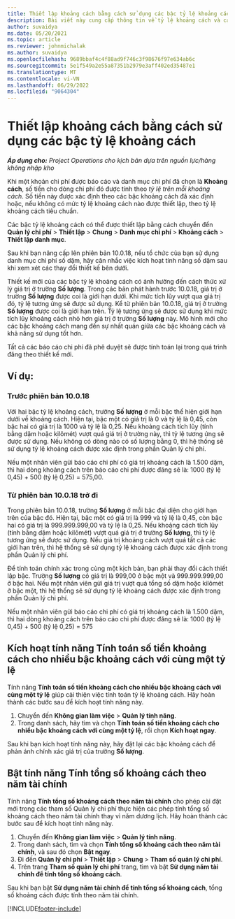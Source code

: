 ```yaml
---
title: Thiết lập khoảng cách bằng cách sử dụng các bậc tỷ lệ khoảng cách
description: Bài viết này cung cấp thông tin về tỷ lệ khoảng cách và các bậc tỷ lệ khoảng cách.
author: suvaidya
ms.date: 05/20/2021
ms.topic: article
ms.reviewer: johnmichalak
ms.author: suvaidya
ms.openlocfilehash: 9689bbaf4c4f88ad9f746c3f98676f97e634ab6c
ms.sourcegitcommit: 5e1f549a2e55a87351b2979e3aff402ed35487e1
ms.translationtype: MT
ms.contentlocale: vi-VN
ms.lasthandoff: 06/29/2022
ms.locfileid: "9064304"
---
```

# <a name="set-up-mileage-using-mileage-rate-tiers"></a>Thiết lập khoảng cách bằng cách sử dụng các bậc tỷ lệ khoảng cách

_**Áp dụng cho:** Project Operations cho kịch bản dựa trên nguồn lực/hàng không nhập kho_

Khi một khoản chi phí được báo cáo và danh mục chi phí đã chọn là **Khoảng cách**, số tiền cho dòng chi phí đó được tính theo *tỷ lệ trên mỗi khoảng cách*. Số tiền này được xác định theo các bậc khoảng cách đã xác định hoặc, nếu không có mức tỷ lệ khoảng cách nào được thiết lập, theo tỷ lệ khoảng cách tiêu chuẩn. 

Các bậc tỷ lệ khoảng cách có thể được thiết lập bằng cách chuyển đến **Quản lý chi phí** > **Thiết lập** > **Chung** > **Danh mục chi phí** > **Khoảng cách** > **Thiết lập danh mục**.

Sau khi bạn nâng cấp lên phiên bản 10.0.18, nếu tổ chức của bạn sử dụng danh mục chi phí số dặm, hãy cân nhắc việc kích hoạt tính năng số dặm sau khi xem xét các thay đổi thiết kế bên dưới. 

Thiết kế mới của các bậc tỷ lệ khoảng cách có ảnh hưởng đến cách thức xử lý giá trị ở trường **Số lượng**. Trong các bản phát hành trước 10.0.18, giá trị ở trường **Số lượng** được coi là giới hạn dưới. Khi mức tích lũy vượt qua giá trị đó, tỷ lệ tương ứng sẽ được sử dụng.  Kể từ phiên bản 10.0.18, giá trị ở trường **Số lượng** được coi là giới hạn trên. Tỷ lệ tương ứng sẽ được sử dụng khi mức tích lũy khoảng cách nhỏ hơn giá trị ở trường **Số lượng** này.  Mô hình mới cho các bậc khoảng cách mang đến sự nhất quán giữa các bậc khoảng cách và khả năng sử dụng tốt hơn.   

Tất cả các báo cáo chi phí đã phê duyệt sẽ được tính toán lại trong quá trình đăng theo thiết kế mới.

## <a name="example"></a>Ví dụ:
 
### <a name="before-version-10018"></a>Trước phiên bản 10.0.18
Với hai bậc tỷ lệ khoảng cách, trường **Số lượng** ở mỗi bậc thể hiện giới hạn dưới về khoảng cách. Hiện tại, bậc một có giá trị là 0 và tỷ lệ là 0,45, còn bậc hai có giá trị là 1000 và tỷ lệ là 0,25. Nếu khoảng cách tích lũy (tính bằng dặm hoặc kilômét) vượt quá giá trị ở trường này, thì tỷ lệ tương ứng sẽ được sử dụng. Nếu không có dòng nào có số lượng bằng 0, thì hệ thống sẽ sử dụng tỷ lệ khoảng cách được xác định trong phần Quản lý chi phí. 
 
Nếu một nhân viên gửi báo cáo chi phí có giá trị khoảng cách là 1.500 dặm, thì hai dòng khoảng cách trên báo cáo chi phí được đăng sẽ là: 1000 (tỷ lệ 0,45) + 500 (tỷ lệ 0,25) = 575,00.

### <a name="after-version-10018"></a>Từ phiên bản 10.0.18 trở đi
Trong phiên bản 10.0.18, trường **Số lượng** ở mỗi bậc đại diện cho giới hạn trên của bậc đó. Hiện tại, bậc một có giá trị là 999 và tỷ lệ là 0,45, còn bậc hai có giá trị là 999.999.999,00 và tỷ lệ là 0,25. Nếu khoảng cách tích lũy (tính bằng dặm hoặc kilômét) vượt quá giá trị ở trường **Số lượng**, thì tỷ lệ tương ứng sẽ được sử dụng. Nếu giá trị khoảng cách vượt quá tất cả các giới hạn trên, thì hệ thống sẽ sử dụng tỷ lệ khoảng cách được xác định trong phần Quản lý chi phí. 
 
Để tính toán chính xác trong cùng một kịch bản, bạn phải thay đổi cách thiết lập bậc. Trường **Số lượng** có giá trị là 999,00 ở bậc một và 999.999.999,00 ở bậc hai. Nếu một nhân viên gửi giá trị vượt quá tổng số dặm hoặc kilômét ở bậc một, thì hệ thống sẽ sử dụng tỷ lệ khoảng cách được xác định trong phần Quản lý chi phí. 
  
Nếu một nhân viên gửi báo cáo chi phí có giá trị khoảng cách là 1.500 dặm, thì hai dòng khoảng cách trên báo cáo chi phí được đăng sẽ là: 1000 (tỷ lệ 0,45) + 500 (tỷ lệ 0,25) = 575

## <a name="enable-the-mileage-amount-calculation-for-multiple-mileage-tiers-with-same-rate-feature"></a>Kích hoạt tính năng Tính toán số tiền khoảng cách cho nhiều bậc khoảng cách với cùng một tỷ lệ

Tính năng **Tính toán số tiền khoảng cách cho nhiều bậc khoảng cách với cùng một tỷ lệ** giúp cải thiện việc tính toán tỷ lệ khoảng cách. Hãy hoàn thành các bước sau để kích hoạt tính năng này.

1. Chuyển đến **Không gian làm việc** > **Quản lý tính năng**. 
2. Trong danh sách, hãy tìm và chọn **Tính toán số tiền khoảng cách cho nhiều bậc khoảng cách với cùng một tỷ lệ**, rồi chọn **Kích hoạt ngay**.

Sau khi bạn kích hoạt tính năng này, hãy đặt lại các bậc khoảng cách để phản ánh chính xác giá trị của trường **Số lượng**. 

## <a name="enable-the-mileage-totals-calculation-by-fiscal-year-feature"></a>Bật tính năng Tính tổng số khoảng cách theo năm tài chính

Tính năng **Tính tổng số khoảng cách theo năm tài chính** cho phép cài đặt mới trong các tham số Quản lý chi phí thực hiện các phép tính tổng số khoảng cách theo năm tài chính thay vì năm dương lịch. Hãy hoàn thành các bước sau để kích hoạt tính năng này.

1. Chuyển đến **Không gian làm việc** > **Quản lý tính năng**.
1. Trong danh sách, tìm và chọn **Tính tổng số khoảng cách theo năm tài chính**, và sau đó chọn **Bật ngay**.
1. Đi đến **Quản lý chi phí** > **Thiết lập** > **Chung** > **Tham số quản lý chi phí**.
1. Trên trang **Tham số quản lý chi phí** trang, tìm và bật **Sử dụng năm tài chính để tính tổng số khoảng cách**.

Sau khi bạn bật **Sử dụng năm tài chính để tính tổng số khoảng cách**, tổng số khoảng cách được tính theo năm tài chính.

[!INCLUDE[footer-include](../includes/footer-banner.md)]
